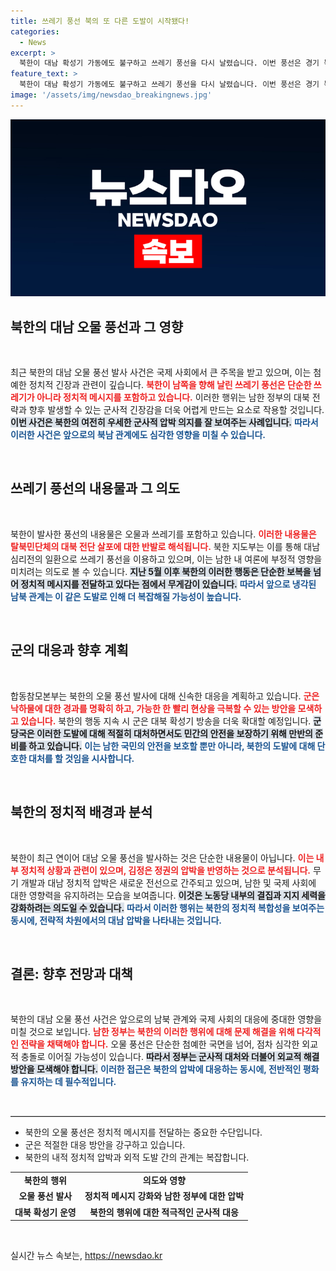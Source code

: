 ```yaml
---
title: 쓰레기 풍선 북의 또 다른 도발이 시작됐다!
categories:
  - News
excerpt: >
  북한이 대남 확성기 가동에도 불구하고 쓰레기 풍선을 다시 날렸습니다. 이번 풍선은 경기 북부로 향하고 있으며, 군은 낙하물 발견시 신고를 당부했습니다. 북한의 지속적인 도발에 군의 대응이 주목됩니다.
feature_text: >
  북한이 대남 확성기 가동에도 불구하고 쓰레기 풍선을 다시 날렸습니다. 이번 풍선은 경기 북부로 향하고 있으며, 군은 낙하물 발견시 신고를 당부했습니다. 북한의 지속적인 도발에 군의 대응이 주목됩니다.
image: '/assets/img/newsdao_breakingnews.jpg'
---
```


<p><img src="/assets/img/newsdao_breakingnews.jpg" alt="firstkoreanews 속보" /></p>

<h2 data-ke-size="size26">북한의 대남 오물 풍선과 그 영향</h2>

<p data-ke-size="size16">&nbsp;</p>

<p data-ke-size="size16">최근 북한의 대남 오물 풍선 발사 사건은 국제 사회에서 큰 주목을 받고 있으며, 이는 첨예한 정치적 긴장과 관련이 깊습니다. <b><span style="color: #ee2323;">북한이 남쪽을 향해 날린 쓰레기 풍선은 단순한 쓰레기가 아니라 정치적 메시지를 포함하고 있습니다.</span></b> 이러한 행위는 남한 정부의 대북 전략과 향후 발생할 수 있는 군사적 긴장감을 더욱 어렵게 만드는 요소로 작용할 것입니다. <b><span style="background-color: #21538527;">이번 사건은 북한의 여전히 우세한 군사적 압박 의지를 잘 보여주는 사례입니다.</span></b> <b><span style="color: #1a5490;">따라서 이러한 사건은 앞으로의 북남 관계에도 심각한 영향을 미칠 수 있습니다.</span></b></p>

<p data-ke-size="size16">&nbsp;</p>

<h2 data-ke-size="size26">쓰레기 풍선의 내용물과 그 의도</h2>

<p data-ke-size="size16">&nbsp;</p>

<p data-ke-size="size16">북한이 발사한 풍선의 내용물은 오물과 쓰레기를 포함하고 있습니다. <b><span style="color: #ee2323;">이러한 내용물은 탈북민단체의 대북 전단 살포에 대한 반발로 해석됩니다.</span></b> 북한 지도부는 이를 통해 대남 심리전의 일환으로 쓰레기 풍선을 이용하고 있으며, 이는 남한 내 여론에 부정적 영향을 미치려는 의도로 볼 수 있습니다. <b><span style="background-color: #21538527;">지난 5월 이후 북한의 이러한 행동은 단순한 보복을 넘어 정치적 메시지를 전달하고 있다는 점에서 무게감이 있습니다.</span></b> <b><span style="color: #1a5490;">따라서 앞으로 냉각된 남북 관계는 이 같은 도발로 인해 더 복잡해질 가능성이 높습니다.</span></b></p>

<p data-ke-size="size16">&nbsp;</p>

<h2 data-ke-size="size26">군의 대응과 향후 계획</h2>

<p data-ke-size="size16">&nbsp;</p>

<p data-ke-size="size16">합동참모본부는 북한의 오물 풍선 발사에 대해 신속한 대응을 계획하고 있습니다. <b><span style="color: #ee2323;">군은 낙하물에 대한 경과를 명확히 하고, 가능한 한 빨리 현상을 극복할 수 있는 방안을 모색하고 있습니다.</span></b> 북한의 행동 지속 시 군은 대북 확성기 방송을 더욱 확대할 예정입니다. <b><span style="background-color: #21538527;">군 당국은 이러한 도발에 대해 적절히 대처하면서도 민간의 안전을 보장하기 위해 만반의 준비를 하고 있습니다.</span></b> <b><span style="color: #1a5490;">이는 남한 국민의 안전을 보호할 뿐만 아니라, 북한의 도발에 대해 단호한 대처를 할 것임을 시사합니다.</span></b></p>

<p data-ke-size="size16">&nbsp;</p>

<h2 data-ke-size="size26">북한의 정치적 배경과 분석</h2>

<p data-ke-size="size16">&nbsp;</p>

<p data-ke-size="size16">북한이 최근 연이어 대남 오물 풍선을 발사하는 것은 단순한 내용물이 아닙니다. <b><span style="color: #ee2323;">이는 내부 정치적 상황과 관련이 있으며, 김정은 정권의 압박을 반영하는 것으로 분석됩니다.</span></b> 무기 개발과 대남 정치적 압박은 새로운 전선으로 간주되고 있으며, 남한 및 국제 사회에 대한 영향력을 유지하려는 모습을 보여줍니다. <b><span style="background-color: #21538527;">이것은 노동당 내부의 결집과 지지 세력을 강화하려는 의도일 수 있습니다.</span></b> <b><span style="color: #1a5490;">따라서 이러한 행위는 북한의 정치적 복합성을 보여주는 동시에, 전략적 차원에서의 대남 압박을 나타내는 것입니다.</span></b></p>

<p data-ke-size="size16">&nbsp;</p>

<h2 data-ke-size="size26">결론: 향후 전망과 대책</h2>

<p data-ke-size="size16">&nbsp;</p>

<p data-ke-size="size16">북한의 대남 오물 풍선 사건은 앞으로의 남북 관계와 국제 사회의 대응에 중대한 영향을 미칠 것으로 보입니다. <b><span style="color: #ee2323;">남한 정부는 북한의 이러한 행위에 대해 문제 해결을 위해 다각적인 전략을 채택해야 합니다.</span></b> 오물 풍선은 단순한 첨예한 국면을 넘어, 점차 심각한 외교적 충돌로 이어질 가능성이 있습니다. <b><span style="background-color: #21538527;">따라서 정부는 군사적 대처와 더불어 외교적 해결 방안을 모색해야 합니다.</span></b> <b><span style="color: #1a5490;">이러한 접근은 북한의 압박에 대응하는 동시에, 전반적인 평화를 유지하는 데 필수적입니다.</span></b></p>

<p data-ke-size="size16">&nbsp;</p>

<hr style="height: 1px; border: 0; border-top: 1px solid #ccc;"/>

<ul>
    <li>북한의 오물 풍선은 정치적 메시지를 전달하는 중요한 수단입니다.</li>
    <li>군은 적절한 대응 방안을 강구하고 있습니다.</li>
    <li>북한의 내적 정치적 압박과 외적 도발 간의 관계는 복잡합니다.</li>
</ul>

<table style="width: 100%; border-collapse: collapse;">
    <tr>
        <td style="text-align: center; height: 17px;"><b>북한의 행위</b></td>
        <td style="text-align: center; height: 17px;"><b>의도와 영향</b></td>
    </tr>
    <tr>
        <td style="text-align: center; height: 17px;"><b>오물 풍선 발사</b></td>
        <td style="text-align: center; height: 17px;"><b>정치적 메시지 강화와 남한 정부에 대한 압박</b></td>
    </tr>
    <tr>
        <td style="text-align: center; height: 17px;"><b>대북 확성기 운영</b></td>
        <td style="text-align: center; height: 17px;"><b>북한의 행위에 대한 적극적인 군사적 대응</b></td>
    </tr>
</table>

<p data-ke-size="size16">&nbsp;</p>
실시간 뉴스 속보는, <a href="https://newsdao.kr" rel="dofollow">https://newsdao.kr</a>



